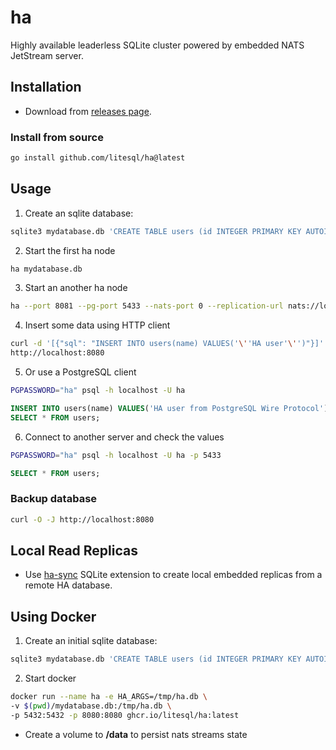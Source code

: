 # ha

Highly available leaderless SQLite cluster powered by embedded NATS JetStream server.

## Installation

- Download from [releases page](https://github.com/litesql/ha/releases).

### Install from source

```sh
go install github.com/litesql/ha@latest
```

## Usage

1. Create an sqlite database:

```sh
sqlite3 mydatabase.db 'CREATE TABLE users (id INTEGER PRIMARY KEY AUTOINCREMENT, name TEXT);'
```

2. Start the first ha node 

```sh
ha mydatabase.db
```

3. Start an another ha node

```sh
ha --port 8081 --pg-port 5433 --nats-port 0 --replication-url nats://localhost:4222 mydatabase.db
```

4. Insert some data using HTTP client

```sh
curl -d '[{"sql": "INSERT INTO users(name) VALUES('\''HA user'\'')"}]' \
http://localhost:8080
```

5. Or use a PostgreSQL client

```sh
PGPASSWORD="ha" psql -h localhost -U ha
```

```sql
INSERT INTO users(name) VALUES('HA user from PostgreSQL Wire Protocol');
SELECT * FROM users;
```

6. Connect to another server and check the values

```sh
PGPASSWORD="ha" psql -h localhost -U ha -p 5433
```

```sql
SELECT * FROM users;
```

### Backup database

```sh
curl -O -J http://localhost:8080
```

## Local Read Replicas

- Use [ha-sync](https://github.com/litesql/ha-sync) SQLite extension to create local embedded replicas from a remote HA database.

## Using Docker

1. Create an initial sqlite database:

```sh
sqlite3 mydatabase.db 'CREATE TABLE users (id INTEGER PRIMARY KEY AUTOINCREMENT, name TEXT);'
```

2. Start docker

```sh
docker run --name ha -e HA_ARGS=/tmp/ha.db \
-v $(pwd)/mydatabase.db:/tmp/ha.db \ 
-p 5432:5432 -p 8080:8080 ghcr.io/litesql/ha:latest
```

- Create a volume to **/data** to persist nats streams state